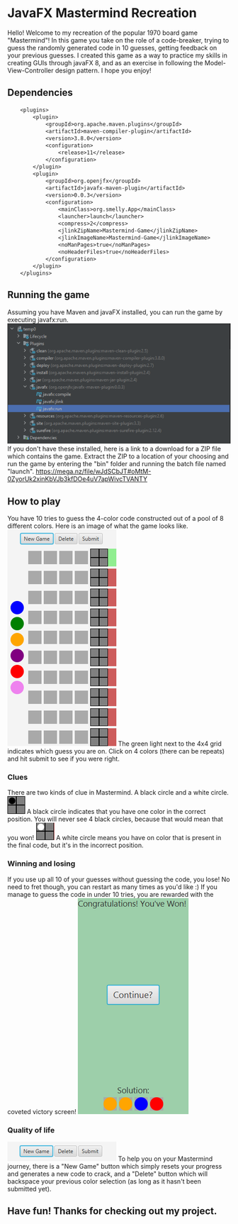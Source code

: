 # JavaFX Mastermind Recreation

Hello! Welcome to my recreation of the popular 1970 board game "Mastermind"! In this game you take 
on the role of a code-breaker, trying to guess the randomly generated code in 10 guesses, getting feedback on
your previous guesses. I created this game as a way to practice my skills in creating GUIs through
javaFX 8, and as an exercise in following the Model-View-Controller design pattern. I hope you enjoy!

## Dependencies
        <plugins>
            <plugin>
                <groupId>org.apache.maven.plugins</groupId>
                <artifactId>maven-compiler-plugin</artifactId>
                <version>3.8.0</version>
                <configuration>
                    <release>11</release>
                </configuration>
            </plugin>
            <plugin>
                <groupId>org.openjfx</groupId>
                <artifactId>javafx-maven-plugin</artifactId>
                <version>0.0.3</version>
                <configuration>
                    <mainClass>org.smelly.App</mainClass>
                    <launcher>launch</launcher>
                    <compress>2</compress>
                    <jlinkZipName>Mastermind-Game</jlinkZipName>
                    <jlinkImageName>Mastermind-Game</jlinkImageName>
                    <noManPages>true</noManPages>
                    <noHeaderFiles>true</noHeaderFiles>
                </configuration>
            </plugin>
        </plugins>
        
## Running the game
Assuming you have Maven and javaFX installed, you can run the game by executing javafx:run.
![Image](src/main/docs/img/mavenIn.PNG)
If you don't have these installed, here is a link to a download for a ZIP file which contains the game. Extract the ZIP to a location of your choosing and run the game
by entering the "bin" folder and running the batch file named "launch".
https://mega.nz/file/wJdSCbJT#oMtM-0ZyorUk2xinKbVJb3kfDOe4uV7apWivcTVANTY 
        
## How to play

You have 10 tries to guess the 4-color code constructed out of a pool of 8 different colors. 
Here is an image of what the game looks like.
![Image](src/main/docs/img/mastermind.PNG)
The green light next to the 4x4 grid indicates which guess you are on. Click on 4 colors (there can be repeats)
and hit submit to see if you were right.

### Clues

There are two kinds of clue in Mastermind. A black circle and a white circle.
![Image](src/main/docs/img/blackHint.PNG)
A black circle indicates that you have one color in the correct position. You will never see 4 black circles,
because that would mean that you won!
![Image](src/main/docs/img/whiteCirc.PNG)
A white circle means you have on color that is present in the final code, but it's in the incorrect position.

### Winning and losing
If you use up all 10 of your guesses without guessing the code, you lose! No need to fret though, you can restart
as many times as you'd like :) If you manage to guess the code in under 10 tries, you are rewarded with the coveted 
victory screen!
![Image](src/main/docs/img/winner.PNG)

### Quality of life
![Image](src/main/docs/img/buttons.PNG)
To help you on your Mastermind journey, there is a "New Game" button which simply resets your progress and generates
a new code to crack, and a "Delete" button which will backspace your previous color selection (as long as it hasn't been submitted yet). 

## Have fun! Thanks for checking out my project.
